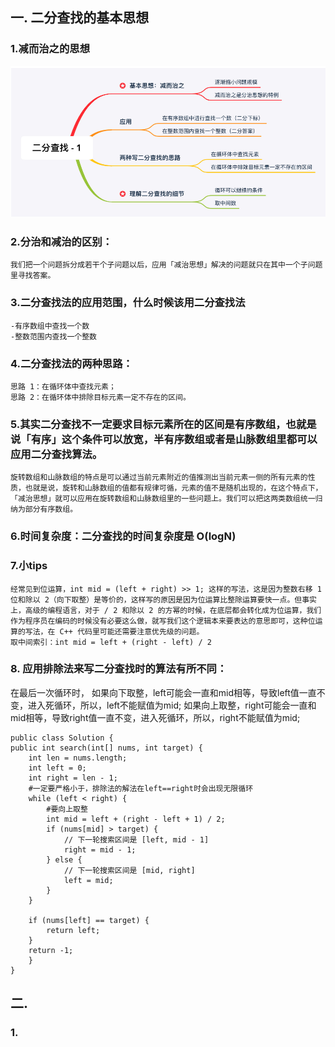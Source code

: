 ## 一. 二分查找的基本思想
### 1.减而治之的思想
![img.png](img.png)

### 2.分治和减治的区别：
	我们把一个问题拆分成若干个子问题以后，应用「减治思想」解决的问题就只在其中一个子问题里寻找答案。

### 3.二分查找法的应用范围，什么时候该用二分查找法
	-有序数组中查找一个数
	-整数范围内查找一个整数

### 4.二分查找法的两种思路：
	思路 1：在循环体中查找元素；
	思路 2：在循环体中排除目标元素一定不存在的区间。

### 5.其实二分查找不一定要求目标元素所在的区间是有序数组，也就是说「有序」这个条件可以放宽，半有序数组或者是山脉数组里都可以应用二分查找算法。
	旋转数组和山脉数组的特点是可以通过当前元素附近的值推测出当前元素一侧的所有元素的性质，也就是说，旋转和山脉数组的值都有规律可循，元素的值不是随机出现的，在这个特点下，「减治思想」就可以应用在旋转数组和山脉数组里的一些问题上。我们可以把这两类数组统一归纳为部分有序数组。

### 6.时间复杂度：二分查找的时间复杂度是 O(logN)

### 7.小tips
	经常见到位运算，int mid = (left + right) >> 1; 这样的写法，这是因为整数右移 1 位和除以 2（向下取整）是等价的，这样写的原因是因为位运算比整除运算要快一点。但事实上，高级的编程语言，对于 / 2 和除以 2 的方幂的时候，在底层都会转化成为位运算，我们作为程序员在编码的时候没有必要这么做，就写我们这个逻辑本来要表达的意思即可，这种位运算的写法，在 C++ 代码里可能还需要注意优先级的问题。
    取中间索引：int mid = left + (right - left) / 2

### 8. 应用排除法来写二分查找时的算法有所不同：
在最后一次循环时， 
如果向下取整，left可能会一直和mid相等，导致left值一直不变，进入死循环，所以，left不能赋值为mid;
如果向上取整，right可能会一直和mid相等，导致right值一直不变，进入死循环，所以，right不能赋值为mid;

    public class Solution {
    public int search(int[] nums, int target) {
        int len = nums.length;
        int left = 0;
        int right = len - 1;
        #一定要严格小于，排除法的解法在left==right时会出现无限循环
        while (left < right) {
            #要向上取整
            int mid = left + (right - left + 1) / 2;
            if (nums[mid] > target) {
                // 下一轮搜索区间是 [left, mid - 1]
                right = mid - 1;
            } else {
                // 下一轮搜索区间是 [mid, right]
                left = mid;
            }
        }

        if (nums[left] == target) {
            return left;
        }
        return -1;
        }
    }
## 二.
### 1. 
